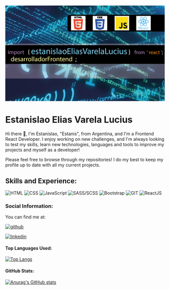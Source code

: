 ![Frontend React JS Developer](https://github.com/EstanisEVL/EstanisEVL/blob/master/GitHub%20banner%20-%20estanislao%20elias%20varela%20lucius%20-%20developer.png)

# Estanislao Elias Varela Lucius
Hi there 👋, I'm Estanislao, "Estanis", from Argentina, and I'm a Frontend React Developer. I enjoy working on new challenges, and I'm always looking to test my skills, learn new technologies, languages and tools to improve my projects and myself as a developer!

Please feel free to browse through my repositories! I do my best to keep my profile up to date with all my current projects.

## Skills and Experience:

![HTML](https://img.shields.io/badge/HTML-E34F26?style=for-the-badge&logo=html5&logoColor=white&labelColor=101010)
![CSS](https://img.shields.io/badge/CSS-1572B6?style=for-the-badge&logo=css3&logoColor=white&labelColor=101010)
![JavaScript](https://img.shields.io/badge/JavaScript-F7DF1E?style=for-the-badge&logo=javascript&logoColor=white&labelColor=101010)
![SASS/SCSS](https://img.shields.io/badge/SASS/SCSS-CC6699?style=for-the-badge&logo=sass&logoColor=white&labelColor=101010)
![Bootstrap](https://img.shields.io/badge/Bootstrap-7952B3?style=for-the-badge&logo=bootstrap&logoColor=white&labelColor=101010)
![GIT](https://img.shields.io/badge/GIT-F05032?style=for-the-badge&logo=git&logoColor=white&labelColor=101010)
![ReactJS](https://img.shields.io/badge/REACT-61DAFB?style=for-the-badge&logo=react&logoColor=white&labelColor=101010)

### Social Information:
You can find me at:

[<img src='https://img.shields.io/badge/GitHub-181717?style=for-the-badge&logo=github&logoColor=white&labelColor=101010' alt='github' height=40rem>](https://github.com/EstanisEVL)

[<img src='https://img.shields.io/badge/LinkedIn-0A66C2?style=for-the-badge&logo=linkedin&logoColor=white&labelColor=101010' alt='linkedin' height=40rem>](https://www.linkedin.com/in/estanislao-elias-varela-lucius-developer/)  

#### Top Languages Used:
[![Top Langs](https://github-readme-stats-estanisevl.vercel.app/api/top-langs/?username=EstanisEVL)](https://github.com/anuraghazra/github-readme-stats)

#### GitHub Stats:
[![Anurag's GitHub stats](https://github-readme-stats-estanisevl.vercel.app/api?username=EstanisEVL)](https://github.com/anuraghazra/github-readme-stats)
